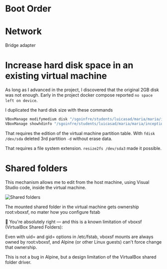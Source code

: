 
# Boot Order

# Network

Bridge adapter

# Increase hard disk space in an existing virtual machine
 
As long as I advanced in the project, I discovered that the original 2GB disk was not enough. Early in the project docker compose reported `no space left on device`.

I duplicated the hard disk size with these commands

```bash
VBoxManage modifymedium disk "/sgoinfre/students/luicasad/maria/maria/inception Clone.vdi" --resize 4096
VBoxManage showhdinfo "/sgoinfre/students/luicasad/maria/maria/inception Clone.vdi"
```

That requires the edition of the virtual machine partition table. With `fdisk /dev/sda` deleted 3rd partition `-d` without erase data.

That requires a file system extension. `resize2fs /dev/sda3` made it possible.

# Shared folders

This mechanism allows me to edit from the host machine, using Visual Studio code, inside the virtual machine.

![Shared folders](https://github.com/user-attachments/assets/d2d72222-050d-4f1a-b480-989d1778f7ce)

The mounted shared folder in the virtual machine gets ownership root:vboxsf, no mater how you configure fstab

🚫
You're absolutely right — and this is a known limitation of vboxsf (VirtualBox Shared Folders):

Even with uid= and gid= options in /etc/fstab, vboxsf mounts are always owned by root:vboxsf, and Alpine (or other Linux guests) can't force change that ownership.

This is not a bug in Alpine, but a design limitation of the VirtualBox shared folder driver.
